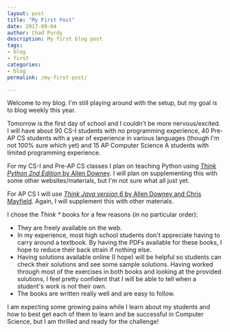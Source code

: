 ```yaml
---
layout: post
title: "My First Post"
date: 2017-09-04
author: Chad Purdy
description: My first blog post
tags: 
- blog
- first
categories:
- blog
permalink: /my-first-post/

---
```


Welcome to my blog.  I'm still playing around with the setup, but my goal is to blog weekly this year.  

Tomorrow is the first day of school and I couldn't be more nervous/excited.  I will have about 90 CS-I students with no programming experience, 40 Pre-AP CS students with a year of experience in various languages (though I'm not 100% sure which yet) and 15 AP Computer Science A students with limited programming experience.  

For my CS-I and Pre-AP CS classes I plan on teaching Python using <a href="http://greenteapress.com/wp/think-python-2e/"><i>Think Python 2nd Edition</i> by Allen Downey</a>.  I will plan on supplementing this with some other websites/materials, but I'm not sure what all just yet.

For AP CS I will use <a href="http://greenteapress.com/wp/think-java/"><i>Think Java version 6</i> by Allen Downey and Chris Mayfield</a>.  Again, I will supplement this with other materials.  

I chose the <i>Think *</i> books for a few reasons (in no particular order):
* They are freely available on the web.
* In my experience, most <emph>high school</emph> students don't appreciate having to carry around a textbook.  By having the PDFs available for these books, I hope to reduce their back strain if nothing else.  
* Having solutions available online (I hope) will be helpful so students can check their solutions and see some sample solutions.  Having worked through most of the exercises in both books and looking at the provided solutions, I feel pretty confident that I will be able to tell when a student's work is not their own.  
* The books are written really well and are easy to follow.

I am expecting some growing pains while I learn about my students and how to best get each of them to learn and be successful in Computer Science, but I am thrilled and ready for the challenge!  

